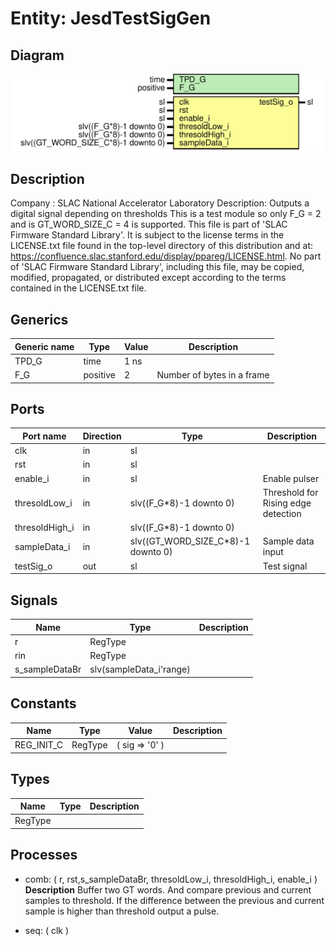 # Entity: JesdTestSigGen

## Diagram

![Diagram](JesdTestSigGen.svg "Diagram")
## Description

Company    : SLAC National Accelerator Laboratory
Description: Outputs a digital signal depending on thresholds
             This is a test module so only F_G = 2
             and is GT_WORD_SIZE_C = 4 is supported.
This file is part of 'SLAC Firmware Standard Library'.
It is subject to the license terms in the LICENSE.txt file found in the
top-level directory of this distribution and at:
   https://confluence.slac.stanford.edu/display/ppareg/LICENSE.html.
No part of 'SLAC Firmware Standard Library', including this file,
may be copied, modified, propagated, or distributed except according to
the terms contained in the LICENSE.txt file.
## Generics

| Generic name | Type     | Value | Description                 |
| ------------ | -------- | ----- | --------------------------- |
| TPD_G        | time     | 1 ns  |                             |
| F_G          | positive | 2     | Number of bytes in a frame  |
## Ports

| Port name      | Direction | Type                               | Description                         |
| -------------- | --------- | ---------------------------------- | ----------------------------------- |
| clk            | in        | sl                                 |                                     |
| rst            | in        | sl                                 |                                     |
| enable_i       | in        | sl                                 | Enable pulser                       |
| thresoldLow_i  | in        | slv((F_G*8)-1 downto 0)            | Threshold for Rising edge detection |
| thresoldHigh_i | in        | slv((F_G*8)-1 downto 0)            |                                     |
| sampleData_i   | in        | slv((GT_WORD_SIZE_C*8)-1 downto 0) | Sample data input                   |
| testSig_o      | out       | sl                                 | Test signal                         |
## Signals

| Name           | Type                    | Description |
| -------------- | ----------------------- | ----------- |
| r              | RegType                 |             |
| rin            | RegType                 |             |
| s_sampleDataBr | slv(sampleData_i'range) |             |
## Constants

| Name       | Type    | Value                                 | Description |
| ---------- | ------- | ------------------------------------- | ----------- |
| REG_INIT_C | RegType |  (       sig              => '0'    ) |             |
## Types

| Name    | Type | Description |
| ------- | ---- | ----------- |
| RegType |      |             |
## Processes
- comb: ( r, rst,s_sampleDataBr, thresoldLow_i, thresoldHigh_i, enable_i )
**Description**
Buffer two GT words. And compare previous and current samples to threshold.
If the difference between the previous and current sample is higher than threshold
output a pulse.

- seq: ( clk )
